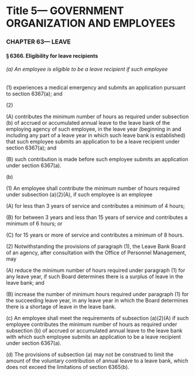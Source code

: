 
# Title 5— GOVERNMENT ORGANIZATION AND EMPLOYEES
### CHAPTER 63— LEAVE
#### § 6366. Eligibility for leave recipients
###### (a) An employee is eligible to be a leave recipient if such employee

(1) experiences a medical emergency and submits an application pursuant to section 6367(a); and

(2)

(A) contributes the minimum number of hours as required under subsection (b) of accrued or accumulated annual leave to the leave bank of the employing agency of such employee, in the leave year (beginning in and including any part of a leave year in which such leave bank is established) that such employee submits an application to be a leave recipient under section 6367(a); and

(B) such contribution is made before such employee submits an application under section 6367(a).

(b)

(1) An employee shall contribute the minimum number of hours required under subsection (a)(2)(A), if such employee is an employee

(A) for less than 3 years of service and contributes a minimum of 4 hours;

(B) for between 3 years and less than 15 years of service and contributes a minimum of 6 hours; or

(C) for 15 years or more of service and contributes a minimum of 8 hours.

(2) Notwithstanding the provisions of paragraph (1), the Leave Bank Board of an agency, after consultation with the Office of Personnel Management, may

(A) reduce the minimum number of hours required under paragraph (1) for any leave year, if such Board determines there is a surplus of leave in the leave bank; and

(B) increase the number of minimum hours required under paragraph (1) for the succeeding leave year, in any leave year in which the Board determines there is a shortage of leave in the leave bank.

(c) An employee shall meet the requirements of subsection (a)(2)(A) if such employee contributes the minimum number of hours as required under subsection (b) of accrued or accumulated annual leave to the leave bank with which such employee submits an application to be a leave recipient under section 6367(a).

(d) The provisions of subsection (a) may not be construed to limit the amount of the voluntary contribution of annual leave to a leave bank, which does not exceed the limitations of section 6365(b).
